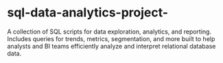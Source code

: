 # sql-data-analytics-project-
A collection of SQL scripts for data exploration, analytics, and reporting. Includes queries for trends, metrics, segmentation, and more built to help analysts and BI teams efficiently analyze and interpret relational database data.
